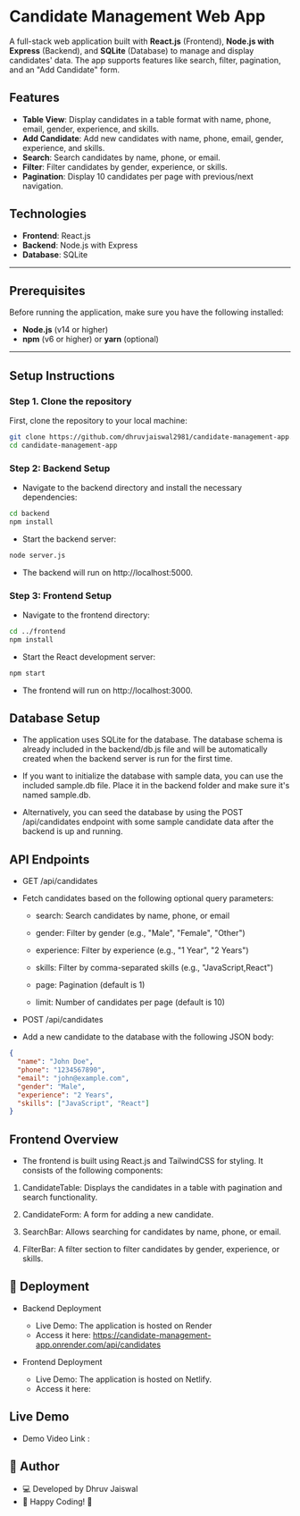 # Candidate Management Web App

A full-stack web application built with **React.js** (Frontend), **Node.js with Express** (Backend), and **SQLite** (Database) to manage and display candidates' data. The app supports features like search, filter, pagination, and an "Add Candidate" form.

## Features

- **Table View**: Display candidates in a table format with name, phone, email, gender, experience, and skills.
- **Add Candidate**: Add new candidates with name, phone, email, gender, experience, and skills.
- **Search**: Search candidates by name, phone, or email.
- **Filter**: Filter candidates by gender, experience, or skills.
- **Pagination**: Display 10 candidates per page with previous/next navigation.
  
## Technologies

- **Frontend**: React.js
- **Backend**: Node.js with Express
- **Database**: SQLite

---

## Prerequisites

Before running the application, make sure you have the following installed:

- **Node.js** (v14 or higher)
- **npm** (v6 or higher) or **yarn** (optional)

---

## Setup Instructions

### Step 1. Clone the repository
First, clone the repository to your local machine:

```bash
git clone https://github.com/dhruvjaiswal2981/candidate-management-app.git
cd candidate-management-app
```


### Step 2: Backend Setup

- Navigate to the backend directory and install the necessary dependencies:

```bash
cd backend
npm install
```

- Start the backend server:

```bash
node server.js
```

- The backend will run on http://localhost:5000.

### Step 3: Frontend Setup

- Navigate to the frontend directory:

```bash
cd ../frontend
npm install
```

- Start the React development server:

```bash
npm start
```

- The frontend will run on http://localhost:3000.

## Database Setup

- The application uses SQLite for the database. The database schema is already included in the backend/db.js file and will be automatically created when the backend server is run for the first time.

- If you want to initialize the database with sample data, you can use the included sample.db file. Place it in the backend folder and make sure it's named sample.db.

- Alternatively, you can seed the database by using the POST /api/candidates endpoint with some sample candidate data after the backend is up and running.

## API Endpoints

- GET /api/candidates

- Fetch candidates based on the following optional query parameters:

    - search: Search candidates by name, phone, or email

    - gender: Filter by gender (e.g., "Male", "Female", "Other")

    - experience: Filter by experience (e.g., "1 Year", "2 Years")

    - skills: Filter by comma-separated skills (e.g., "JavaScript,React")

    - page: Pagination (default is 1)

    - limit: Number of candidates per page (default is 10)

- POST /api/candidates

- Add a new candidate to the database with the following JSON body:

```json
{
  "name": "John Doe",
  "phone": "1234567890",
  "email": "john@example.com",
  "gender": "Male",
  "experience": "2 Years",
  "skills": ["JavaScript", "React"]
}
```

## Frontend Overview
- The frontend is built using React.js and TailwindCSS for styling. It consists of the following components:

1. CandidateTable: Displays the candidates in a table with pagination and search functionality.

2. CandidateForm: A form for adding a new candidate.

3. SearchBar: Allows searching for candidates by name, phone, or email.

4. FilterBar: A filter section to filter candidates by gender, experience, or skills.

## 🚀 Deployment

- Backend Deployment

    - Live Demo: The application is hosted on Render
    - Access it here: https://candidate-management-app.onrender.com/api/candidates

- Frontend Deployment

    - Live Demo: The application is hosted on Netlify.
    - Access it here: 

## Live Demo

- Demo Video Link : 

## 📌 Author

- 💻 Developed by Dhruv Jaiswal
- 🚀 Happy Coding! 🎉